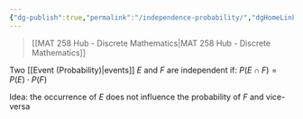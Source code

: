 ```yaml
---
{"dg-publish":true,"permalink":"/independence-probability/","dgHomeLink":true,"dgPassFrontmatter":false,"dgShowLocalGraph":true}
---
```


> [[MAT 258 Hub - Discrete Mathematics|MAT 258 Hub - Discrete Mathematics]]

Two [[Event (Probability)|events]] $E$ and $F$ are independent if:
$P(E\cap F) = P(E)\cdot P(F)$

Idea: the occurrence of $E$ does not influence the probability of $F$ and vice-versa